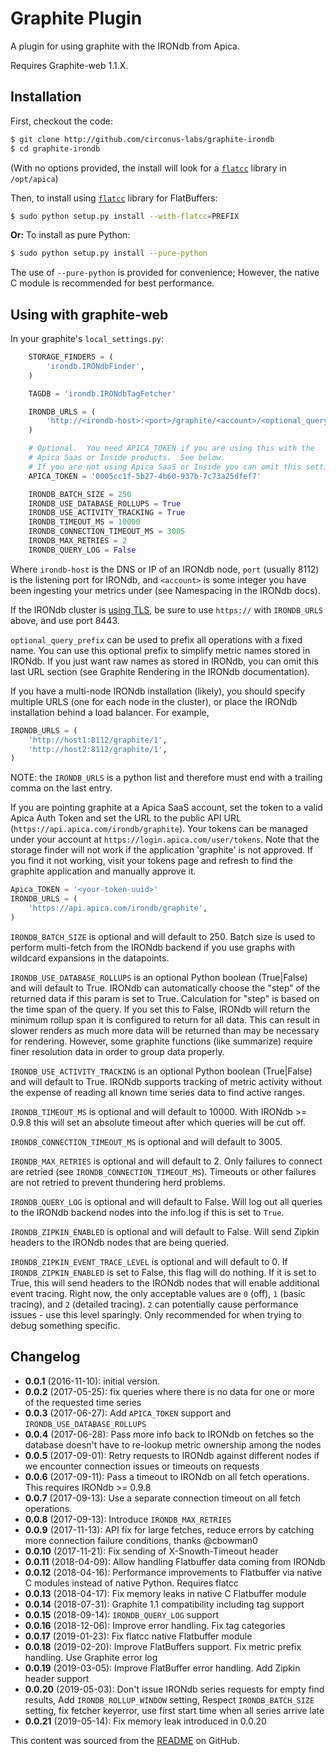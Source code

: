 # Graphite Plugin

A plugin for using graphite with the IRONdb from Apica.

Requires Graphite-web 1.1.X.

## Installation[​](https://docs.circonus.com/irondb/tools/irondb-graphite#installation) <a href="#installation" id="installation"></a>

First, checkout the code:

```sh
$ git clone http://github.com/circonus-labs/graphite-irondb
$ cd graphite-irondb
```

(With no options provided, the install will look for a [`flatcc`](https://github.com/dvidelabs/flatcc) library in `/opt/apica`)

Then, to install using [`flatcc`](https://github.com/dvidelabs/flatcc) library for FlatBuffers:

```sh
$ sudo python setup.py install --with-flatcc=PREFIX
```

**Or:** To install as pure Python:

```sh
$ sudo python setup.py install --pure-python
```

The use of `--pure-python` is provided for convenience; However, the native C module is recommended for best performance.

## Using with graphite-web[​](https://docs.circonus.com/irondb/tools/irondb-graphite#using-with-graphite-web) <a href="#using-with-graphite-web" id="using-with-graphite-web"></a>

In your graphite's `local_settings.py`:

```python
    STORAGE_FINDERS = (
        'irondb.IRONdbFinder',
    )

    TAGDB = 'irondb.IRONdbTagFetcher'

    IRONDB_URLS = (
        'http://<irondb-host>:<port>/graphite/<account>/<optional_query_prefix>',
    )

    # Optional.  You need APICA_TOKEN if you are using this with the
    # Apica Saas or Inside products.  See below.
    # If you are not using Apica SaaS or Inside you can omit this setting
    APICA_TOKEN = '0005cc1f-5b27-4b60-937b-7c73a25dfef7'

    IRONDB_BATCH_SIZE = 250
    IRONDB_USE_DATABASE_ROLLUPS = True
    IRONDB_USE_ACTIVITY_TRACKING = True
    IRONDB_TIMEOUT_MS = 10000
    IRONDB_CONNECTION_TIMEOUT_MS = 3005
    IRONDB_MAX_RETRIES = 2
    IRONDB_QUERY_LOG = False

```

Where `irondb-host` is the DNS or IP of an IRONdb node, `port` (usually 8112) is the listening port for IRONdb, and `<account>` is some integer you have been ingesting your metrics under (see Namespacing in the IRONdb docs).

If the IRONdb cluster is [using TLS](../getting-started/configuration.md#tls-configuration), be sure to use `https://` with `IRONDB_URLS` above, and use port 8443.

`optional_query_prefix` can be used to prefix all operations with a fixed name. You can use this optional prefix to simplify metric names stored in IRONdb. If you just want raw names as stored in IRONdb, you can omit this last URL section (see Graphite Rendering in the IRONdb documentation).

If you have a multi-node IRONdb installation (likely), you should specify multiple URLS (one for each node in the cluster), or place the IRONdb installation behind a load balancer. For example,

```python
IRONDB_URLS = (
    'http://host1:8112/graphite/1',
    'http://host2:8112/graphite/1',
)
```

NOTE: the `IRONDB_URLS` is a python list and therefore must end with a trailing comma on the last entry.

If you are pointing graphite at a Apica SaaS account, set the token to a valid Apica Auth Token and set the URL to the public API URL (`https://api.apica.com/irondb/graphite`). Your tokens can be managed under your account at `https://login.apica.com/user/tokens`. Note that the storage finder will not work if the application 'graphite' is not approved. If you find it not working, visit your tokens page and refresh to find the graphite application and manually approve it.

```python
Apica_TOKEN = '<your-token-uuid>'
IRONDB_URLS = (
    'https://api.apica.com/irondb/graphite',
)
```

`IRONDB_BATCH_SIZE` is optional and will default to 250. Batch size is used to perform multi-fetch from the IRONdb backend if you use graphs with wildcard expansions in the datapoints.

`IRONDB_USE_DATABASE_ROLLUPS` is an optional Python boolean (True|False) and will default to True. IRONdb can automatically choose the "step" of the returned data if this param is set to True. Calculation for "step" is based on the time span of the query. If you set this to False, IRONdb will return the minimum rollup span it is configured to return for all data. This can result in slower renders as much more data will be returned than may be necessary for rendering. However, some graphite functions (like summarize) require finer resolution data in order to group data properly.

`IRONDB_USE_ACTIVITY_TRACKING` is an optional Python boolean (True|False) and will default to True. IRONdb supports tracking of metric activity without the expense of reading all known time series data to find active ranges.

`IRONDB_TIMEOUT_MS` is optional and will default to 10000. With IRONdb >= 0.9.8 this will set an absolute timeout after which queries will be cut off.

`IRONDB_CONNECTION_TIMEOUT_MS` is optional and will default to 3005.

`IRONDB_MAX_RETRIES` is optional and will default to 2. Only failures to connect are retried (see `IRONDB_CONNECTION_TIMEOUT_MS`). Timeouts or other failures are not retried to prevent thundering herd problems.

`IRONDB_QUERY_LOG` is optional and will default to False. Will log out all queries to the IRONdb backend nodes into the info.log if this is set to `True`.

`IRONDB_ZIPKIN_ENABLED` is optional and will default to False. Will send Zipkin headers to the IRONdb nodes that are being queried.

`IRONDB_ZIPKIN_EVENT_TRACE_LEVEL` is optional and will default to 0. If `IRONDB_ZIPKIN_ENABLED` is set to False, this flag will do nothing. If it is set to True, this will send headers to the IRONdb nodes that will enable additional event tracing. Right now, the only acceptable values are `0` (off), `1` (basic tracing), and `2` (detailed tracing). `2` can potentially cause performance issues - use this level sparingly. Only recommended for when trying to debug something specific.

## Changelog[​](https://docs.circonus.com/irondb/tools/irondb-graphite#changelog) <a href="#changelog" id="changelog"></a>

* **0.0.1** (2016-11-10): initial version.
* **0.0.2** (2017-05-25): fix queries where there is no data for one or more of the requested time series
* **0.0.3** (2017-06-27): Add `APICA_TOKEN` support and `IRONDB_USE_DATABASE_ROLLUPS`
* **0.0.4** (2017-06-28): Pass more info back to IRONdb on fetches so the database doesn't have to re-lookup metric ownership among the nodes
* **0.0.5** (2017-09-01): Retry requests to IRONdb against different nodes if we encounter connection issues or timeouts on requests
* **0.0.6** (2017-09-11): Pass a timeout to IRONdb on all fetch operations. This requires IRONdb >= 0.9.8
* **0.0.7** (2017-09-13): Use a separate connection timeout on all fetch operations.
* **0.0.8** (2017-09-13): Introduce `IRONDB_MAX_RETRIES`
* **0.0.9** (2017-11-13): API fix for large fetches, reduce errors by catching more connection failure conditions, thanks @cbowman0
* **0.0.10** (2017-11-21): Fix sending of X-Snowth-Timeout header
* **0.0.11** (2018-04-09): Allow handling Flatbuffer data coming from IRONdb
* **0.0.12** (2018-04-16): Performance improvements to Flatbuffer via native C modules instead of native Python. Requires flatcc
* **0.0.13** (2018-04-17): Fix memory leaks in native C Flatbuffer module
* **0.0.14** (2018-07-31): Graphite 1.1 compatibility including tag support
* **0.0.15** (2018-09-14): `IRONDB_QUERY_LOG` support
* **0.0.16** (2018-12-06): Improve error handling. Fix tag categories
* **0.0.17** (2019-01-23): Fix flatcc native Flatbuffer module
* **0.0.18** (2019-02-20): Improve FlatBuffers support. Fix metric prefix handling. Use Graphite error log
* **0.0.19** (2019-03-05): Improve FlatBuffer error handling. Add Zipkin header support
* **0.0.20** (2019-05-03): Don't issue IRONdb series requests for empty find results, Add `IRONDB_ROLLUP_WINDOW` setting, Respect `IRONDB_BATCH_SIZE` setting, fix fetcher keyerror, use first start time when all series arrive late
* **0.0.21** (2019-05-14): Fix memory leak introduced in 0.0.20

This content was sourced from the [README](https://github.com/circonus-labs/graphite-irondb) on GitHub.
